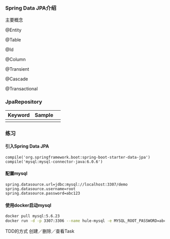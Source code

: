 ### Spring Data JPA介绍

主要概念

@Entity

@Table

@Id

@Column

@Transient

@Cascade

@Transactional

### JpaRepository

| Keyword | Sample |  |
| :--- | :--- | :--- |
|  |  |  |

### 练习

#### 引入Spring Data JPA

```
compile('org.springframework.boot:spring-boot-starter-data-jpa')
compile('mysql:mysql-connector-java:6.0.6')
```

#### 配置mysql

```
spring.datasource.url=jdbc:mysql://localhost:3307/demo
spring.datasource.username=root
spring.datasource.password=abc123
```

#### 使用docker启动mysql

```bash
docker pull mysql:5.6.23
docker run -d -p 3307:3306 --name hule-mysql -e MYSQL_ROOT_PASSWORD=abc123 -e MYSQL_DATABASE=demo mysql:5.6.23
```

TDD的方式 创建／删除／查看Task

